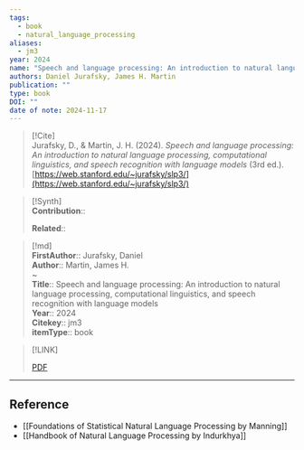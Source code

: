 ```yaml
---
tags:
  - book
  - natural_language_processing
aliases:
  - jm3
year: 2024
name: "Speech and language processing: An introduction to natural language processing, computational linguistics, and speech recognition with language models"
authors: Daniel Jurafsky, James H. Martin
publication: ""
type: book
DOI: ""
date of note: 2024-11-17
---
```


> [!Cite]  
> Jurafsky, D., & Martin, J. H. (2024). _Speech and language processing: An introduction to natural language processing, computational linguistics, and speech recognition with language models_ (3rd ed.). [https://web.stanford.edu/~jurafsky/slp3/](https://web.stanford.edu/~jurafsky/slp3/)

>[!Synth]  
>**Contribution**::  
>  
>**Related**::   
>  
  
>[!md]  
> **FirstAuthor**:: Jurafsky, Daniel  
> **Author**:: Martin, James H.  
~  
> **Title**:: Speech and language processing: An introduction to natural language processing, computational linguistics, and speech recognition with language models  
> **Year**:: 2024  
> **Citekey**:: jm3  
> **itemType**:: book  

> [!LINK]  
> 
> [PDF](file:///Users/tianpeilukexie/Zotero/storage/4UN4EJV9/Jurafsky%20and%20Martin%20-%202024%20-%20Speech%20and%20language%20processing%20An%20introduction%20to%20natural%20language%20processing,%20computational%20lingui.pdf) 

-----
## Reference
  

- [[Foundations of Statistical Natural Language Processing by Manning]]
- [[Handbook of Natural Language Processing by Indurkhya]]